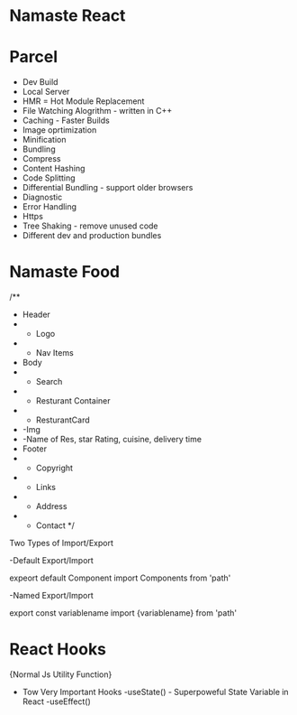# Namaste React


# Parcel
- Dev Build
- Local Server
- HMR = Hot Module Replacement
- File Watching Alogrithm - written in C++
- Caching - Faster Builds
- Image oprtimization
- Minification 
- Bundling
- Compress
- Content Hashing
- Code Splitting 
- Differential Bundling - support older browsers
- Diagnostic
- Error Handling
- Https 
- Tree Shaking - remove unused code
- Different dev and production bundles

# Namaste Food
/**
 * Header
 * - Logo
 * - Nav Items
 * Body
 * - Search
 * - Resturant Container
 *   - ResturantCard
 *    -Img
 *    -Name of Res, star Rating, cuisine, delivery time
 * Footer
 * - Copyright
 * - Links
 * - Address
 * - Contact
 */

 Two Types of Import/Export

 -Default Export/Import

 expeort default Component
 import Components from 'path'

 -Named Export/Import

 export const variablename
 import {variablename} from 'path'

 # React Hooks
 {Normal Js Utility Function}
 - Tow Very Important Hooks
 -useState() - Superpoweful State Variable in React
 -useEffect()